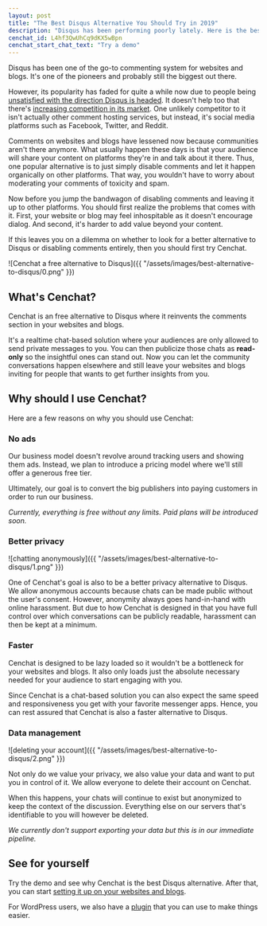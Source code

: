 ```yaml
---
layout: post
title: "The Best Disqus Alternative You Should Try in 2019"
description: "Disqus has been performing poorly lately. Here is the best alternative option to it."
cenchat_id: L4hf3QwUhCq9dKX5wBpn
cenchat_start_chat_text: "Try a demo"
---
```


Disqus has been one of the go-to commenting system for websites and blogs. It's one of the pioneers and probably still the biggest out there.

However, its popularity has faded for quite a while now due to people being [unsatisfied with the direction Disqus is headed](https://fatfrogmedia.com/delete-disqus-comments-wordpress/). It doesn't help too that there's [increasing competition in its market](https://nestify.io/blog/11-best-disqus-alternatives-you-should-try/). One unlikely competitor to it isn't actually other comment hosting services, but instead, it's social media platforms such as Facebook, Twitter, and Reddit.

Comments on websites and blogs have lessened now because communities aren't there anymore. What usually happen these days is that your audience will share your content on platforms they're in and talk about it there. Thus, one popular alternative is to just simply disable comments and let it happen organically on other platforms. That way, you wouldn't have to worry about moderating your comments of toxicity and spam.

Now before you jump the bandwagon of disabling comments and leaving it up to other platforms. You should first realize the problems that comes with it. First, your website or blog may feel inhospitable as it doesn't encourage dialog. And second, it's harder to add value beyond your content.

If this leaves you on a dilemma on whether to look for a better alternative to Disqus or disabling comments entirely, then you should first try Cenchat.

![Cenchat a free alternative to Disqus]({{ "/assets/images/best-alternative-to-disqus/0.png" }})

## What's Cenchat?

Cenchat is an free alternative to Disqus where it reinvents the comments section in your websites and blogs.

It's a realtime chat-based solution where your audiences are only allowed to send private messages to you. You can then publicize those chats as **read-only** so the insightful ones can stand out. Now you can let the community conversations happen elsewhere and still leave your websites and blogs inviting for people that wants to get further insights from you.

## Why should I use Cenchat?

Here are a few reasons on why you should use Cenchat:

### No ads

Our business model doesn't revolve around tracking users and showing them ads. Instead, we plan to introduce a pricing model where we'll still offer a generous free tier.

Ultimately, our goal is to convert the big publishers into paying customers in order to run our business.

*Currently, everything is free without any limits. Paid plans will be introduced soon.*

### Better privacy

![chatting anonymously]({{ "/assets/images/best-alternative-to-disqus/1.png" }})

One of Cenchat's goal is also to be a better privacy alternative to Disqus. We allow anonymous accounts because chats can be made public without the user's consent. However, anonymity always goes hand-in-hand with online harassment. But due to how Cenchat is designed in that you have full control over which conversations can be publicly readable, harassment can then be kept at a minimum.

### Faster

Cenchat is designed to be lazy loaded so it wouldn't be a bottleneck for your websites and blogs. It also only loads just the absolute necessary needed for your audience to start engaging with you.

Since Cenchat is a chat-based solution you can also expect the same speed and responsiveness you get with your favorite messenger apps. Hence, you can rest assured that Cenchat is also a faster alternative to Disqus.

### Data management

![deleting your account]({{ "/assets/images/best-alternative-to-disqus/2.png" }})

Not only do we value your privacy, we also value your data and want to put you in control of it. We allow everyone to delete their account on Cenchat.

When this happens, your chats will continue to exist but anonymized to keep the context of the discussion. Everything else on our servers that's identifiable to you will however be deleted.

*We currently don't support exporting your data but this is in our immediate pipeline.*

## See for yourself

Try the demo and see why Cenchat is the best Disqus alternative. After that, you can start [setting it up on your websites and blogs](https://cenchat.com/docs/setting-up-on-your-website).

For WordPress users, we also have a [plugin](https://wordpress.org/plugins/cenchat-comments/) that you can use to make things easier.
